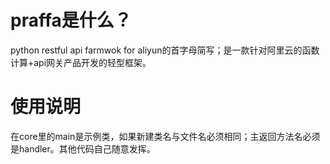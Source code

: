 # praffa是什么？
python restful api farmwok for aliyun的首字母简写；是一款针对阿里云的函数计算+api网关产品开发的轻型框架。
# 使用说明
在core里的main是示例类，如果新建类名与文件名必须相同；主返回方法名必须是handler。其他代码自己随意发挥。